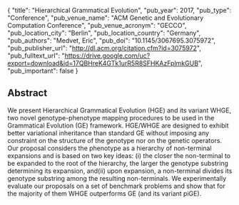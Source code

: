 {
  "title": "Hierarchical Grammatical Evolution",
  "pub_year": 2017,
  "pub_type": "Conference",
  "pub_venue_name": "ACM Genetic and Evolutionary Computation Conference",
  "pub_venue_acronym": "GECCO",
  "pub_location_city": "Berlin",
  "pub_location_country": "Germany",
  "pub_authors": "Medvet, Eric",
  "pub_doi": "10.1145/3067695.3075972",
  "pub_publisher_url": "http://dl.acm.org/citation.cfm?id=3075972",
  "pub_fulltext_url": "https://drive.google.com/uc?export=download&id=17QBHreK4GTk1urR5R8SFHKAzFplmkGUB",
  "pub_important": false
}

## Abstract
We present Hierarchical Grammatical Evolution (HGE) and its variant WHGE, two novel genotype-phenotype mapping procedures to be used in the Grammatical Evolution (GE) framework. HGE/WHGE are designed to exhibit better variational inheritance than standard GE without imposing any constraint on the structure of the genotype nor on the genetic operators. Our proposal considers the phenotype as a hierarchy of non-terminal expansions and is based on two key ideas: (i) the closer the non-terminal to be expanded to the root of the hierarchy, the larger the genotype substring determining its expansion, and(ii) upon expansion, a non-terminal divides its genotype substring among the resulting non-terminals. We experimentally evaluate our proposals on a set of benchmark problems and show that for the majority of them WHGE outperforms GE (and its variant piGE).
